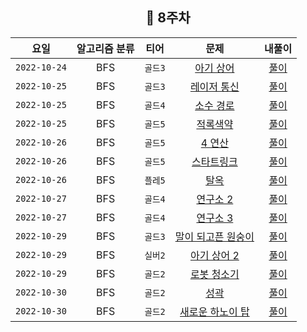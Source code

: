 <div align="center">

## 📅 8주차

|      요일      | 알고리즘 분류 |  티어   |                        문제                        | 내풀이 |
|:------------:|:-------:|:-----:|:------------------------------------------------:| :---:|
| `2022-10-24` |  BFS  | `골드3` | [아기 상어](https://www.acmicpc.net/problem/16236) | [풀이](https://github.com/jangwon3828/Algorithm_Competition-Study/blob/woojin/8%EC%A3%BC%EC%B0%A8/8%EC%A3%BC%EC%B0%A8%20%EC%9A%B0%EC%A7%84/%EC%95%84%EA%B8%B0%20%EC%83%81%EC%96%B4.java) |
| `2022-10-25` |  BFS  | `골드3` | [레이저 통신](https://www.acmicpc.net/problem/6087) | [풀이](https://github.com/jangwon3828/Algorithm_Competition-Study/blob/woojin/8%EC%A3%BC%EC%B0%A8/8%EC%A3%BC%EC%B0%A8%20%EC%9A%B0%EC%A7%84/%EB%A0%88%EC%9D%B4%EC%A0%80%20%ED%86%B5%EC%8B%A0.java) |
| `2022-10-25` |  BFS  | `골드4` | [소수 경로](https://www.acmicpc.net/problem/1963) | [풀이](https://github.com/jangwon3828/Algorithm_Competition-Study/blob/woojin/8%EC%A3%BC%EC%B0%A8/8%EC%A3%BC%EC%B0%A8%20%EC%9A%B0%EC%A7%84/%EC%86%8C%EC%88%98%20%EA%B2%BD%EB%A1%9C.java) |
| `2022-10-25` |  BFS  | `골드5` | [적록색약](https://www.acmicpc.net/problem/10026) | [풀이](https://github.com/jangwon3828/Algorithm_Competition-Study/blob/woojin/8%EC%A3%BC%EC%B0%A8/8%EC%A3%BC%EC%B0%A8%20%EC%9A%B0%EC%A7%84/%EC%A0%81%EB%A1%9D%EC%83%89%EC%95%BD.java) |
| `2022-10-26` |  BFS  | `골드5` | [4 연산](https://www.acmicpc.net/problem/14395) | [풀이](https://github.com/jangwon3828/Algorithm_Competition-Study/blob/woojin/8%EC%A3%BC%EC%B0%A8/8%EC%A3%BC%EC%B0%A8%20%EC%9A%B0%EC%A7%84/4%20%EC%97%B0%EC%82%B0.java) |
| `2022-10-26` |  BFS  | `골드5` | [스타트링크](https://www.acmicpc.net/problem/5014) | [풀이](https://github.com/jangwon3828/Algorithm_Competition-Study/blob/woojin/8%EC%A3%BC%EC%B0%A8/8%EC%A3%BC%EC%B0%A8%20%EC%9A%B0%EC%A7%84/%EC%8A%A4%ED%83%80%ED%8A%B8%EB%A7%81%ED%81%AC.java) |
| `2022-10-26` |  BFS  | `플레5` | [탈옥](https://www.acmicpc.net/problem/9376) | [풀이](https://github.com/jangwon3828/Algorithm_Competition-Study/blob/woojin/8%EC%A3%BC%EC%B0%A8/8%EC%A3%BC%EC%B0%A8%20%EC%9A%B0%EC%A7%84/%ED%83%88%EC%98%A5.java) |
| `2022-10-27` |  BFS  | `골드4` | [연구소 2](https://www.acmicpc.net/problem/17141) | [풀이](https://github.com/jangwon3828/Algorithm_Competition-Study/blob/woojin/8%EC%A3%BC%EC%B0%A8/8%EC%A3%BC%EC%B0%A8%20%EC%9A%B0%EC%A7%84/%EC%97%B0%EA%B5%AC%EC%86%8C%202.java) |
| `2022-10-27` |  BFS  | `골드4` | [연구소 3](https://www.acmicpc.net/problem/17142) | [풀이](https://github.com/jangwon3828/Algorithm_Competition-Study/blob/woojin/8%EC%A3%BC%EC%B0%A8/8%EC%A3%BC%EC%B0%A8%20%EC%9A%B0%EC%A7%84/%EC%97%B0%EA%B5%AC%EC%86%8C%203.java) |
| `2022-10-29` |  BFS  | `골드3` | [말이 되고픈 원숭이](https://www.acmicpc.net/problem/1600) | [풀이](https://github.com/jangwon3828/Algorithm_Competition-Study/blob/woojin/8%EC%A3%BC%EC%B0%A8/8%EC%A3%BC%EC%B0%A8%20%EC%9A%B0%EC%A7%84/%EB%A7%90%EC%9D%B4%20%EB%90%98%EA%B3%A0%ED%94%88%20%EC%9B%90%EC%88%AD%EC%9D%B4.java) |
| `2022-10-29` |  BFS  | `실버2` | [아기 상어 2](https://www.acmicpc.net/problem/17086) | [풀이](https://github.com/jangwon3828/Algorithm_Competition-Study/blob/woojin/8%EC%A3%BC%EC%B0%A8/8%EC%A3%BC%EC%B0%A8%20%EC%9A%B0%EC%A7%84/%EC%95%84%EA%B8%B0%20%EC%83%81%EC%96%B4%202.java) |
| `2022-10-29` |  BFS  | `골드2` | [로봇 청소기](https://www.acmicpc.net/problem/4991) | [풀이](https://github.com/jangwon3828/Algorithm_Competition-Study/blob/woojin/8%EC%A3%BC%EC%B0%A8/8%EC%A3%BC%EC%B0%A8%20%EC%9A%B0%EC%A7%84/%EB%A1%9C%EB%B4%87%20%EC%B2%AD%EC%86%8C%EA%B8%B0.java) |
| `2022-10-30` |  BFS  | `골드2` | [성곽](https://www.acmicpc.net/problem/2234) | [풀이](https://github.com/jangwon3828/Algorithm_Competition-Study/blob/woojin/8%EC%A3%BC%EC%B0%A8/8%EC%A3%BC%EC%B0%A8%20%EC%9A%B0%EC%A7%84/%EC%84%B1%EA%B3%BD.java) |
| `2022-10-30` |  BFS  | `골드2` | [새로운 하노이 탑](https://www.acmicpc.net/problem/12906) | [풀이](https://github.com/jangwon3828/Algorithm_Competition-Study/blob/woojin/8%EC%A3%BC%EC%B0%A8/8%EC%A3%BC%EC%B0%A8%20%EC%9A%B0%EC%A7%84/%EC%83%88%EB%A1%9C%EC%9A%B4%20%ED%95%98%EB%85%B8%EC%9D%B4%20%ED%83%91.java) |  
</div>
